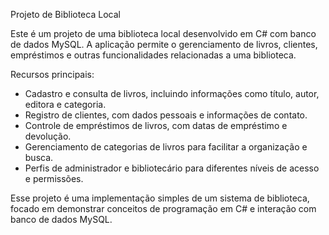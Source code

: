 Projeto de Biblioteca Local

Este é um projeto de uma biblioteca local desenvolvido em C# com banco de dados MySQL. A aplicação permite o gerenciamento de livros, clientes, empréstimos e outras funcionalidades relacionadas a uma biblioteca.

Recursos principais:
- Cadastro e consulta de livros, incluindo informações como título, autor, editora e categoria.
- Registro de clientes, com dados pessoais e informações de contato.
- Controle de empréstimos de livros, com datas de empréstimo e devolução.
- Gerenciamento de categorias de livros para facilitar a organização e busca.
- Perfis de administrador e bibliotecário para diferentes níveis de acesso e permissões.

Esse projeto é uma implementação simples de um sistema de biblioteca, focado em demonstrar conceitos de programação em C# e interação com banco de dados MySQL.
